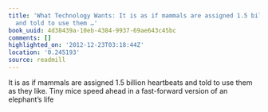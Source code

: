```yaml
---
title: 'What Technology Wants: It is as if mammals are assigned 1.5 billion heartbeats
  and told to use them …'
book_uuid: 4d38439a-10eb-4384-9937-69ae643c45bc
comments: []
highlighted_on: '2012-12-23T03:18:44Z'
location: '0.245193'
source: readmill
---
```


It is as if mammals are assigned 1.5 billion heartbeats and told to use them as they like. Tiny mice speed ahead in a fast-forward version of an elephant’s life